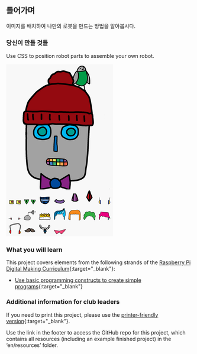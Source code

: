 ## 들어가며

이미지를 배치하여 나만의 로봇을 만드는 방법을 알아봅시다.

### 당신이 만들 것들

Use CSS to position robot parts to assemble your own robot.

![screenshot](images/robot-final.png)

### What you will learn

This project covers elements from the following strands of the [Raspberry Pi Digital Making Curriculum](http://rpf.io/curriculum){:target="_blank"}:

+ [Use basic programming constructs to create simple programs](https://www.raspberrypi.org/curriculum/programming/creator){:target="_blank"}

### Additional information for club leaders

If you need to print this project, please use the [printer-friendly version](https://projects.raspberrypi.org/en/projects/build-a-robot/print){:target="_blank"}.

Use the link in the footer to access the GitHub repo for this project, which contains all resources (including an example finished project) in the ‘en/resources’ folder.